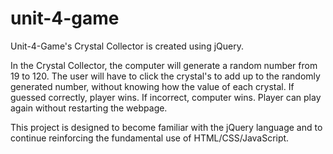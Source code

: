 # unit-4-game

Unit-4-Game's Crystal Collector is created using jQuery.

In the Crystal Collector, the computer will generate a random number from 19 to 120. The user will have to click the crystal's to add up to the randomly generated number, without knowing how the value of each crystal. If guessed correctly, player wins. If incorrect, computer wins. Player can play again without restarting the webpage.

This project is designed to become familiar with the jQuery language and to continue reinforcing the fundamental use of HTML/CSS/JavaScript.